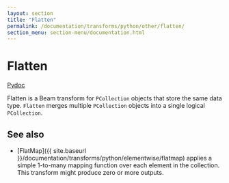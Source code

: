 ```yaml
---
layout: section
title: "Flatten"
permalink: /documentation/transforms/python/other/flatten/
section_menu: section-menu/documentation.html
---
```

<!--
Licensed under the Apache License, Version 2.0 (the "License");
you may not use this file except in compliance with the License.
You may obtain a copy of the License at

http://www.apache.org/licenses/LICENSE-2.0

Unless required by applicable law or agreed to in writing, software
distributed under the License is distributed on an "AS IS" BASIS,
WITHOUT WARRANTIES OR CONDITIONS OF ANY KIND, either express or implied.
See the License for the specific language governing permissions and
limitations under the License.
-->

# Flatten
[Pydoc](https://beam.apache.org/releases/pydoc/current/apache_beam.transforms.core.html?highlight=flatten#apache_beam.transforms.core.Flatten)

Flatten is a Beam transform for `PCollection` objects that store the same
data type. `Flatten` merges multiple `PCollection` objects into a single logical
`PCollection`.

## See also
* [FlatMap]({{ site.baseurl }}/documentation/transforms/python/elementwise/flatmap) applies a simple 1-to-many mapping
  function over each element in the collection. This transform might produce zero
  or more outputs.